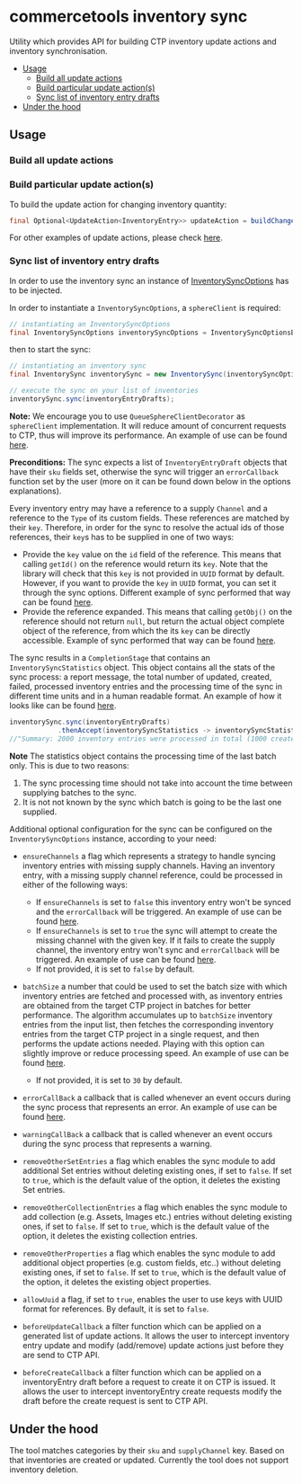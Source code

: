 # commercetools inventory sync

Utility which provides API for building CTP inventory update actions and inventory synchronisation.

<!-- START doctoc generated TOC please keep comment here to allow auto update -->
<!-- DON'T EDIT THIS SECTION, INSTEAD RE-RUN doctoc TO UPDATE -->
  - [Usage](#usage)
    - [Build all update actions](#build-all-update-actions)
    - [Build particular update action(s)](#build-particular-update-actions)
    - [Sync list of inventory entry drafts](#sync-list-of-inventory-entry-drafts)
  - [Under the hood](#under-the-hood)

<!-- END doctoc generated TOC please keep comment here to allow auto update -->

## Usage

### Build all update actions

<!-- TODO: Probably #14 affects inventory sync as well. Ensure before providing the code snippet. -->

### Build particular update action(s)

To build the update action for changing inventory quantity:

````java
final Optional<UpdateAction<InventoryEntry>> updateAction = buildChangeQuantityAction(oldInventory, inventoryDraft);
````

For other examples of update actions, please check [here](https://github.com/commercetools/commercetools-sync-java/blob/master/src/integration-test/java/com/commercetools/sync/inventories/utils/InventoryUpdateActionUtilsItTest.java).

### Sync list of inventory entry drafts

In order to use the inventory sync an instance of
[InventorySyncOptions](https://github.com/commercetools/commercetools-sync-java/blob/master/src/main/java/com/commercetools/sync/inventories/InventorySyncOptions.java)
has to be injected.

In order to instantiate a `InventorySyncOptions`, a `sphereClient` is required:

````java
// instantiating an InventorySyncOptions
final InventorySyncOptions inventorySyncOptions = InventorySyncOptionsBuilder.of(sphereClient).build();
````

then to start the sync:

````java
// instantiating an inventory sync
final InventorySync inventorySync = new InventorySync(inventorySyncOptions);

// execute the sync on your list of inventories
inventorySync.sync(inventoryEntryDrafts);
````

**Note:** We encourage you to use `QueueSphereClientDecorator` as `sphereClient` implementation. It will reduce amount
of concurrent requests to CTP, thus will improve its performance. An example of use can be found [here](https://github.com/commercetools/commercetools-sync-java/blob/master/src/integration-test/java/com/commercetools/sync/inventories/InventorySyncItTest.java#L345).

**Preconditions:** The sync expects a list of `InventoryEntryDraft` objects that have their `sku` fields set,
otherwise the sync will trigger an `errorCallback` function set by the user (more on it can be found down below in the options explanations).

Every inventory entry may have a reference to a supply `Channel` and a reference to the `Type` of its custom fields. These
references are matched by their `key`. Therefore, in order for the sync to resolve the actual ids of those references,
their `key`s has to be supplied in one of two ways:
- Provide the `key` value on the `id` field of the reference. This means that calling `getId()` on the
reference would return its `key`. Note that the library will check that this `key` is not
provided in `UUID` format by default. However, if you want to provide the `key` in `UUID` format, you can
set it through the sync options. Different example of sync performed that way can be found [here](https://github.com/commercetools/commercetools-sync-java/blob/master/src/integration-test/java/com/commercetools/sync/inventories/InventorySyncTest.java#L160).
- Provide the reference expanded. This means that calling `getObj()` on the reference should not return `null`,
but return the actual object complete object of the reference, from which the its `key` can be directly accessible.
Example of sync performed that way can be found [here](https://github.com/commercetools/commercetools-sync-java/blob/master/src/integration-test/java/com/commercetools/sync/inventories/InventorySyncTest.java#L123).

The sync results in a `CompletionStage` that contains an `InventorySyncStatistics` object. This object contains all
the stats of the sync process: a report message, the total number of updated, created, failed, processed inventory entries
and the processing time of the sync in different time units and in a human readable format. An example of how it looks like can be found
[here](https://github.com/commercetools/commercetools-sync-java/blob/master/src/integration-test/java/com/commercetools/sync/inventories/InventorySyncItTest.java#L366).

<!-- TODO: Update above after resolving #23 -->
<!-- TODO: Consider if getStatistics() is needed. Express your doubts in a #23 -->
````java
inventorySync.sync(inventoryEntryDrafts)
            .thenAccept(inventorySyncStatistics -> inventorySyncStatistics.getReportMessage());
//"Summary: 2000 inventory entries were processed in total (1000 created, 995 updated, 5 failed to sync)"
````

__Note__ The statistics object contains the processing time of the last batch only. This is due to two reasons:
 1. The sync processing time should not take into account the time between supplying batches to the sync. 
 2. It is not not known by the sync which batch is going to be the last one supplied.

Additional optional configuration for the sync can be configured on the `InventorySyncOptions` instance, according to your need:

- `ensureChannels`
a flag which represents a strategy to handle syncing inventory entries with missing supply channels.
Having an inventory entry, with a missing supply channel reference, could be processed in either of the following ways:
    - If `ensureChannels` is set to `false` this inventory entry won't be synced and the `errorCallback` will be triggered.
    An example of use can be found [here](https://github.com/commercetools/commercetools-sync-java/blob/master/src/integration-test/java/com/commercetools/sync/inventories/InventorySyncItTest.java#L301).
    - If `ensureChannels` is set to `true` the sync will attempt to create the missing channel with the given key.
      If it fails to create the supply channel, the inventory entry won't sync and `errorCallback` will be triggered.
      An example of use can be found [here](https://github.com/commercetools/commercetools-sync-java/blob/master/src/integration-test/java/com/commercetools/sync/inventories/InventorySyncItTest.java#L284).
    - If not provided, it is set to `false` by default.

- `batchSize`
a number that could be used to set the batch size with which inventory entries are fetched and processed with,
as inventory entries are obtained from the target CTP project in batches for better performance. The algorithm accumulates up to
`batchSize` inventory entries from the input list, then fetches the corresponding inventory entries from the target CTP project
in a single request, and then performs the update actions needed. Playing with this option can slightly improve or reduce processing speed.
An example of use can be found [here](https://github.com/commercetools/commercetools-sync-java/blob/master/src/integration-test/java/com/commercetools/sync/inventories/InventorySyncItTest.java#L318).
    - If not provided, it is set to `30` by default.

- `errorCallBack`
a callback that is called whenever an event occurs during the sync process that represents an error.
An example of use can be found [here](https://github.com/commercetools/commercetools-sync-java/blob/master/src/integration-test/java/com/commercetools/sync/inventories/InventorySyncItTest.java#L391).

- `warningCallBack`
a callback that is called whenever an event occurs during the sync process that represents a warning.

- `removeOtherSetEntries`
a flag which enables the sync module to add additional Set entries without deleting existing ones, if set to `false`.
If set to `true`, which is the default value of the option, it deletes the existing Set entries.

- `removeOtherCollectionEntries`
a flag which enables the sync module to add collection (e.g. Assets, Images etc.) entries without deleting existing
ones, if set to `false`. If set to `true`, which is the default value of the option, it deletes the existing collection
entries.

- `removeOtherProperties`
a flag which enables the sync module to add additional object properties (e.g. custom fields, etc..) without deleting
existing ones, if set to `false`. If set to `true`, which is the default value of the option, it deletes the existing
object properties.

- `allowUuid`
a flag, if set to `true`, enables the user to use keys with UUID format for references. By default, it is set to `false`.

- `beforeUpdateCallback`
a filter function which can be applied on a generated list of update actions. It allows the user to intercept inventory 
entry update and modify (add/remove) update actions just before they are send to CTP API.

- `beforeCreateCallback`
a filter function which can be applied on a inventoryEntry draft before a request to create it on CTP is issued. It allows the 
user to intercept inventoryEntry create requests modify the draft before the create request is sent to CTP API.

<!-- TODO Update above options with links to tests. Tests should be written when inventory sync could actually use them (when custom update actions would use them).  -->

## Under the hood

The tool matches categories by their `sku` and `supplyChannel` key. Based on that inventories are created or updated.
Currently the tool does not support inventory deletion.

